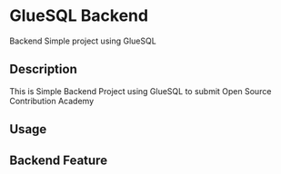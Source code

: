 # GlueSQL Backend
Backend Simple project using GlueSQL

## Description
This is Simple Backend Project using GlueSQL to submit Open Source Contribution Academy


## Usage



## Backend Feature
